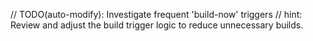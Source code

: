 // TODO(auto-modify): Investigate frequent 'build-now' triggers
// hint: Review and adjust the build trigger logic to reduce unnecessary builds.

